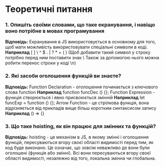 # **Теоретичні питання**

### **1. Опишіть своїми словами, що таке екранування, і навіщо воно потрібне в мовах програмування**

**Відповідь:**
Екранування в JS використовується в основному для того, щоб мати можливість використовувати спеціальні символи в коді.
**Наприклад** [ ] \ ^ $ . | ? \* + ( ) (Щоб добавити такий символ у строку потрібно перед ним поставити знак \ Також за допомогою нього можна робити перенос строки у коді \n)

### **2. Які засоби оголошення функцій ви знаєте?**

**Відповідь:**
Function Declaration - оголошення починається з ключового слова function **Наприклад** function funcDec () {};
Function Expression - функція створюється і явно присвоюється змінній **Наприклад** let funcExp = function () {};
Arrow Function - це стрілкова функція, вона відрізняється від прикладів вище більш коротким синтаксисом запису **Наприклад** () => {}

### **3. Що таке hoisting, як він працює для змінних та функцій?**

**Відповідь:**
hoisting - це механізм в JS, в якому змінні і оголошення функцій, пересуваються вгору своєї області видимості перед тим, як код буде виконано.
Це означає, що зовсім неважливо де вони були оголошені (функція або змінні). Всі вони пересуваються вгору своєї області видимості, незалежно від того, локальна змінна чи глобальна.
